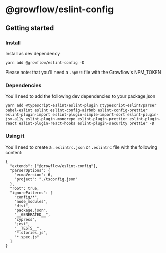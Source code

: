 # @growflow/eslint-config

## Getting started
### Install
Install as dev dependency
```
yarn add @growflow/eslint-config -D
```

Please note: that you'll need a `.npmrc` file with the Growflow's NPM_TOKEN

### Dependencies
You'll need to add the following dev dependencies to your package.json
```
yarn add @typescript-eslint/eslint-plugin @typescript-eslint/parser babel-eslint eslint eslint-config-airbnb eslint-config-prettier eslint-plugin-import eslint-plugin-simple-import-sort eslint-plugin-jsx-a11y eslint-plugin-monorepo eslint-plugin-prettier eslint-plugin-react eslint-plugin-react-hooks eslint-plugin-security prettier -D
```

### Using it
You'll need to create a `.eslintrc.json` or `.eslintrc` file with the following content:
```
{
  "extends": ["@growflow/eslint-config"],
  "parserOptions": {
    "ecmaVersion": 6,
    "project": "./tsconfig.json"
  },
  "root": true,
  "ignorePatterns": [
    "config/*",
    "node_modules",
    "dist",
    "package.json",
    "__GENERATED__",
    "cypress",
    "jest",
    "__TESTS__",
    "*.stories.js",
    "*.spec.js"
  ]
}
```
